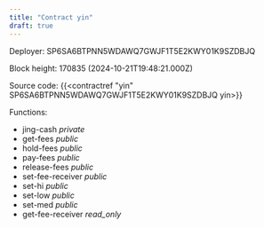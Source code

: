 ```yaml
---
title: "Contract yin"
draft: true
---
```

Deployer: SP6SA6BTPNN5WDAWQ7GWJF1T5E2KWY01K9SZDBJQ


 



Block height: 170835 (2024-10-21T19:48:21.000Z)

Source code: {{<contractref "yin" SP6SA6BTPNN5WDAWQ7GWJF1T5E2KWY01K9SZDBJQ yin>}}

Functions:

* jing-cash _private_
* get-fees _public_
* hold-fees _public_
* pay-fees _public_
* release-fees _public_
* set-fee-receiver _public_
* set-hi _public_
* set-low _public_
* set-med _public_
* get-fee-receiver _read_only_
